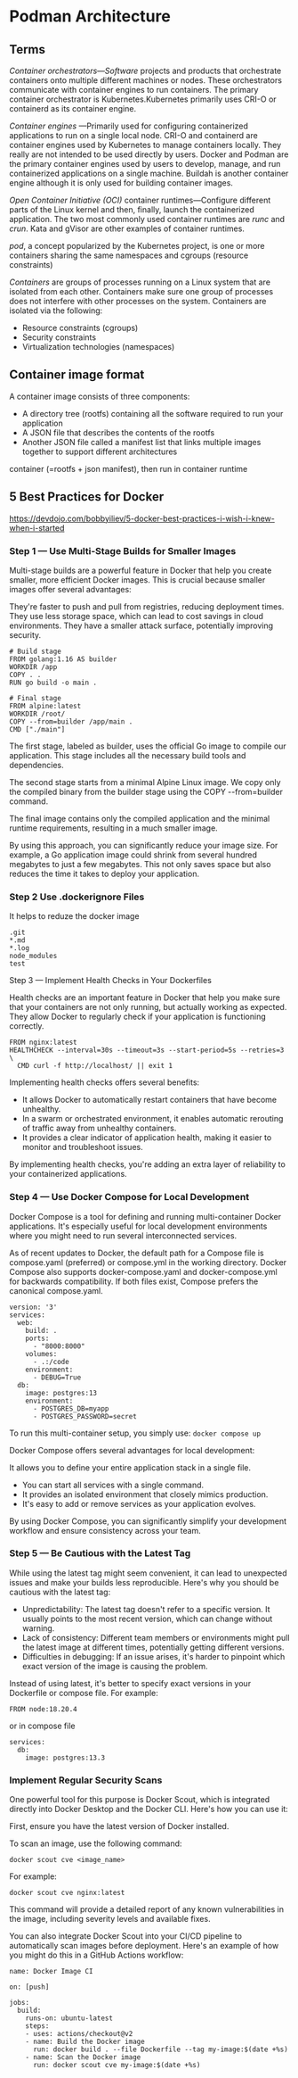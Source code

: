 # Podman Architecture

## Terms

*Container orchestrators—Software* projects and products that orchestrate containers onto multiple different machines or nodes. These orchestrators communicate with container engines to run containers. The primary container orchestrator is Kubernetes.Kubernetes primarily uses CRI-O or containerd as its container engine.

*Container engines* —Primarily used for configuring containerized applications to
run on a single local node. CRI-O and containerd are container engines used by Kubernetes to manage containers locally. They really are not intended to be used directly by users. Docker and Podman are the primary container engines used by users to develop, manage, and run containerized applications on a single machine. Buildah is another container engine although it is only used for building container images.


*Open Container Initiative (OCI)* container runtimes—Configure different parts of the Linux kernel and then, finally, launch the containerized application. The two most commonly used container runtimes are *runc* and *crun*. Kata and gVisor are other examples of container runtimes.

*pod*, a concept popularized by the Kubernetes project, is one or more containers sharing the same namespaces and cgroups (resource constraints)

*Containers* are groups of processes running on a Linux system that are isolated from each other. Containers make sure one group of processes does not interfere with other processes on the system. Containers are isolated via the following:
* Resource constraints (cgroups)
* Security constraints
* Virtualization technologies (namespaces)


## Container image format

A container image consists of three components:
* A directory tree (rootfs) containing all the software required to run your application
* A JSON file that describes the contents of the rootfs
* Another JSON file called a manifest list that links multiple images together to support different architectures


container (=rootfs + json manifest), then run in container runtime




## 5 Best Practices for Docker

https://devdojo.com/bobbyiliev/5-docker-best-practices-i-wish-i-knew-when-i-started

### Step 1 — Use Multi-Stage Builds for Smaller Images

Multi-stage builds are a powerful feature in Docker that help you create smaller, more efficient Docker images. This is crucial because smaller images offer several advantages:

They're faster to push and pull from registries, reducing deployment times.
They use less storage space, which can lead to cost savings in cloud environments.
They have a smaller attack surface, potentially improving security.

```
# Build stage
FROM golang:1.16 AS builder
WORKDIR /app
COPY . .
RUN go build -o main .

# Final stage
FROM alpine:latest
WORKDIR /root/
COPY --from=builder /app/main .
CMD ["./main"]
```

The first stage, labeled as builder, uses the official Go image to compile our application. This stage includes all the necessary build tools and dependencies.

The second stage starts from a minimal Alpine Linux image. We copy only the compiled binary from the builder stage using the COPY --from=builder command.

The final image contains only the compiled application and the minimal runtime requirements, resulting in a much smaller image.

By using this approach, you can significantly reduce your image size. For example, a Go application image could shrink from several hundred megabytes to just a few megabytes. This not only saves space but also reduces the time it takes to deploy your application.

### Step 2 Use .dockerignore Files

It helps to reduze the docker image

```
.git
*.md
*.log
node_modules
test
```

Step 3 — Implement Health Checks in Your Dockerfiles

Health checks are an important feature in Docker that help you make sure that your containers are not only running, but actually working as expected. They allow Docker to regularly check if your application is functioning correctly.

```
FROM nginx:latest
HEALTHCHECK --interval=30s --timeout=3s --start-period=5s --retries=3 \
  CMD curl -f http://localhost/ || exit 1
```

Implementing health checks offers several benefits:

* It allows Docker to automatically restart containers that have become unhealthy.
* In a swarm or orchestrated environment, it enables automatic rerouting of traffic away from unhealthy containers.
* It provides a clear indicator of application health, making it easier to monitor and troubleshoot issues.

By implementing health checks, you're adding an extra layer of reliability to your containerized applications.

### Step 4 — Use Docker Compose for Local Development

Docker Compose is a tool for defining and running multi-container Docker applications. It's especially useful for local development environments where you might need to run several interconnected services.

As of recent updates to Docker, the default path for a Compose file is compose.yaml (preferred) or compose.yml in the working directory. Docker Compose also supports docker-compose.yaml and docker-compose.yml for backwards compatibility. If both files exist, Compose prefers the canonical compose.yaml.

```
version: '3'
services:
  web:
    build: .
    ports:
      - "8000:8000"
    volumes:
      - .:/code
    environment:
      - DEBUG=True
  db:
    image: postgres:13
    environment:
      - POSTGRES_DB=myapp
      - POSTGRES_PASSWORD=secret
```

To run this multi-container setup, you simply use: `docker compose up`

Docker Compose offers several advantages for local development:

It allows you to define your entire application stack in a single file.

* You can start all services with a single command.
* It provides an isolated environment that closely mimics production.
* It's easy to add or remove services as your application evolves.

By using Docker Compose, you can significantly simplify your development workflow and ensure consistency across your team.

### Step 5 — Be Cautious with the Latest Tag

While using the latest tag might seem convenient, it can lead to unexpected issues and make your builds less reproducible. Here's why you should be cautious with the latest tag:

* Unpredictability: The latest tag doesn't refer to a specific version. It usually points to the most recent version, which can change without warning.
* Lack of consistency: Different team members or environments might pull the latest image at different times, potentially getting different versions.
* Difficulties in debugging: If an issue arises, it's harder to pinpoint which exact version of the image is causing the problem.

Instead of using latest, it's better to specify exact versions in your Dockerfile or compose file. For example:

```
FROM node:18.20.4
```

or in compose file

```
services:
  db:
    image: postgres:13.3
```

### Implement Regular Security Scans

One powerful tool for this purpose is Docker Scout, which is integrated directly into Docker Desktop and the Docker CLI. Here's how you can use it:

First, ensure you have the latest version of Docker installed.

To scan an image, use the following command:

```
docker scout cve <image_name>
```

For example:

```
docker scout cve nginx:latest
```

This command will provide a detailed report of any known vulnerabilities in the image, including severity levels and available fixes.

You can also integrate Docker Scout into your CI/CD pipeline to automatically scan images before deployment. Here's an example of how you might do this in a GitHub Actions workflow:

```
name: Docker Image CI

on: [push]

jobs:
  build:
    runs-on: ubuntu-latest
    steps:
    - uses: actions/checkout@v2
    - name: Build the Docker image
      run: docker build . --file Dockerfile --tag my-image:$(date +%s)
    - name: Scan the Docker image
      run: docker scout cve my-image:$(date +%s)
```
